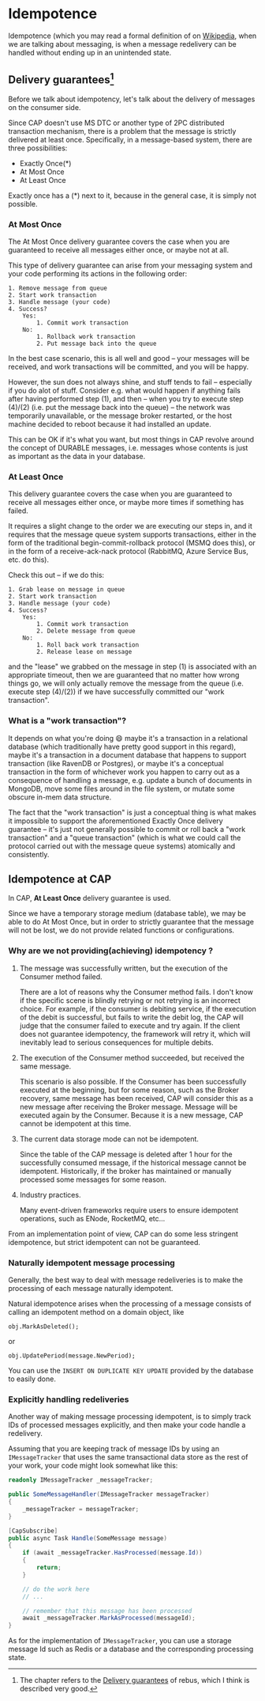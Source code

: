 # Idempotence

Idempotence (which you may read a formal definition of on [Wikipedia](https://en.wikipedia.org/wiki/Idempotence), when we are talking about messaging, is when a message redelivery can be handled without ending up in an unintended state.

## Delivery guarantees[^1]

[^1]: The chapter refers to the [Delivery guarantees](https://github.com/rebus-org/Rebus/wiki/Delivery-guarantees) of rebus, which I think is described very good.

Before we talk about idempotency, let's talk about the delivery of messages on the consumer side.

Since CAP doesn't use MS DTC or another type of 2PC distributed transaction mechanism, there is a problem that the message is strictly delivered at least once. Specifically, in a message-based system, there are three possibilities:

* Exactly Once(*)  
* At Most Once 
* At Least Once  

Exactly once has a (*) next to it, because in the general case, it is simply not possible.

### At Most Once

The At Most Once delivery guarantee covers the case when you are guaranteed to receive all messages either once, or maybe not at all.

This type of delivery guarantee can arise from your messaging system and your code performing its actions in the following order:


```
1. Remove message from queue
2. Start work transaction
3. Handle message (your code)
4. Success?
    Yes:
        1. Commit work transaction
    No: 
        1. Rollback work transaction
        2. Put message back into the queue
```

In the best case scenario, this is all well and good – your messages will be received, and work transactions will be committed, and you will be happy.

However, the sun does not always shine, and stuff tends to fail – especially if you do alot of stuff. Consider e.g. what would happen if anything fails after having performed step (1), and then – when you try to execute step (4)/(2) (i.e. put the message back into the queue) – the network was temporarily unavailable, or the message broker restarted, or the host machine decided to reboot because it had installed an update.

This can be OK if it's what you want, but most things in CAP revolve around the concept of DURABLE messages, i.e. messages whose contents is just as important as the data in your database.

### At Least Once

This delivery guarantee covers the case when you are guaranteed to receive all messages either once, or maybe more times if something has failed.

It requires a slight change to the order we are executing our steps in, and it requires that the message queue system supports transactions, either in the form of the traditional begin-commit-rollback protocol (MSMQ does this), or in the form of a receive-ack-nack protocol (RabbitMQ, Azure Service Bus, etc. do this).

Check this out – if we do this:

```
1. Grab lease on message in queue
2. Start work transaction
3. Handle message (your code)
4. Success?
    Yes: 
        1. Commit work transaction
        2. Delete message from queue
    No: 
        1. Roll back work transaction
        2. Release lease on message
```

and the "lease" we grabbed on the message in step (1) is associated with an appropriate timeout, then we are guaranteed that no matter how wrong things go, we will only actually remove the message from the queue (i.e. execute step (4)/(2)) if we have successfully committed our "work transaction".

### What is a "work transaction"?

It depends on what you're doing 😄 maybe it's a transaction in a relational database (which traditionally have pretty good support in this regard), maybe it's a transaction in a document database that happens to support transaction (like RavenDB or Postgres), or maybe it's a conceptual transaction in the form of whichever work you happen to carry out as a consequence of handling a message, e.g. update a bunch of documents in MongoDB, move some files around in the file system, or mutate some obscure in-mem data structure.

The fact that the "work transaction" is just a conceptual thing is what makes it impossible to support the aforementioned Exactly Once delivery guarantee – it's just not generally possible to commit or roll back a "work transaction" and a "queue transaction" (which is what we could call the protocol carried out with the message queue systems) atomically and consistently.

## Idempotence at CAP

In CAP, **At Least Once**  delivery guarantee is used.

Since we have a temporary storage medium (database table), we may be able to do At Most Once, but in order to strictly guarantee that the message will not be lost, we do not provide related functions or configurations.

### Why are we not providing(achieving) idempotency ?

1. The message was successfully written, but the execution of the Consumer method failed.  

    There are a lot of reasons why the Consumer method fails. I don't know if the specific scene is blindly retrying or not retrying is an incorrect choice.
    For example, if the consumer is debiting service, if the execution of the debit is successful, but fails to write the debit log, the CAP will judge that the consumer failed to execute and try again. If the client does not guarantee idempotency, the framework will retry it, which will inevitably lead to serious consequences for multiple debits.

2. The execution of the Consumer method succeeded, but received the same message.  

    This scenario is also possible. If the Consumer has been successfully executed at the beginning, but for some reason, such as the Broker recovery, same message has been received, CAP will consider this as a new message after receiving the Broker message. Message will be executed again by the Consumer. Because it is a new message, CAP cannot be idempotent at this time.

3. The current data storage mode can not be idempotent.  

    Since the table of the CAP message is deleted after 1 hour for the successfully consumed message, if the historical message cannot be idempotent. Historically, if the broker has maintained or manually processed some messages for some reason.

4. Industry practices.

    Many event-driven frameworks require users to ensure idempotent operations, such as ENode, RocketMQ, etc...

From an implementation point of view, CAP can do some less stringent idempotence, but strict idempotent can not be guaranteed.

### Naturally idempotent message processing

Generally, the best way to deal with message redeliveries is to make the processing of each message naturally idempotent.

Natural idempotence arises when the processing of a message consists of calling an idempotent method on a domain object, like

```
obj.MarkAsDeleted();

```

or

```
obj.UpdatePeriod(message.NewPeriod);
```

You can use the `INSERT ON DUPLICATE KEY UPDATE` provided by the database to easily done.

### Explicitly handling redeliveries

Another way of making message processing idempotent, is to simply track IDs of processed messages explicitly, and then make your code handle a redelivery.

Assuming that you are keeping track of message IDs by using an `IMessageTracker` that uses the same transactional data store as the rest of your work, your code might look somewhat like this:

```c#
readonly IMessageTracker _messageTracker;

public SomeMessageHandler(IMessageTracker messageTracker)
{
    _messageTracker = messageTracker;
}

[CapSubscribe]
public async Task Handle(SomeMessage message) 
{
    if (await _messageTracker.HasProcessed(message.Id))
    {
        return;
    }

    // do the work here
    // ...

    // remember that this message has been processed
    await _messageTracker.MarkAsProcessed(messageId);
}
```

As for the implementation of `IMessageTracker`, you can use a storage message Id such as Redis or a database and the corresponding processing state.
